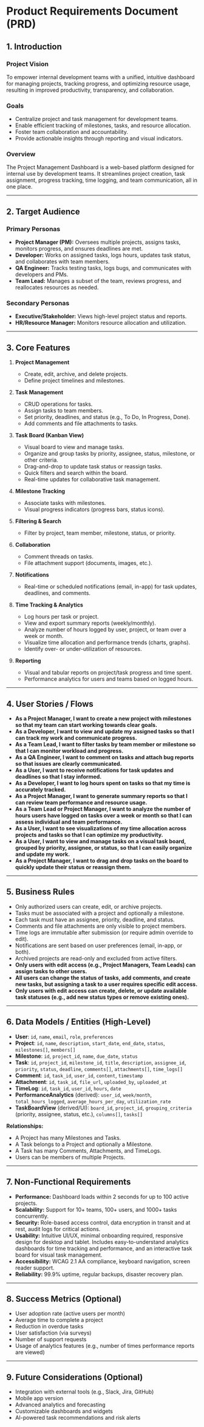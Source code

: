 # Product Requirements Document (PRD)

## 1. Introduction

### Project Vision
To empower internal development teams with a unified, intuitive dashboard for managing projects, tracking progress, and optimizing resource usage, resulting in improved productivity, transparency, and collaboration.

### Goals
- Centralize project and task management for development teams.
- Enable efficient tracking of milestones, tasks, and resource allocation.
- Foster team collaboration and accountability.
- Provide actionable insights through reporting and visual indicators.

### Overview
The Project Management Dashboard is a web-based platform designed for internal use by development teams. It streamlines project creation, task assignment, progress tracking, time logging, and team communication, all in one place.

---

## 2. Target Audience

### Primary Personas
- **Project Manager (PM):** Oversees multiple projects, assigns tasks, monitors progress, and ensures deadlines are met.
- **Developer:** Works on assigned tasks, logs hours, updates task status, and collaborates with team members.
- **QA Engineer:** Tracks testing tasks, logs bugs, and communicates with developers and PMs.
- **Team Lead:** Manages a subset of the team, reviews progress, and reallocates resources as needed.

### Secondary Personas
- **Executive/Stakeholder:** Views high-level project status and reports.
- **HR/Resource Manager:** Monitors resource allocation and utilization.

---

## 3. Core Features

1. **Project Management**
    - Create, edit, archive, and delete projects.
    - Define project timelines and milestones.

2. **Task Management**
    - CRUD operations for tasks.
    - Assign tasks to team members.
    - Set priority, deadlines, and status (e.g., To Do, In Progress, Done).
    - Add comments and file attachments to tasks.

3. **Task Board (Kanban View)**
    - Visual board to view and manage tasks.
    - Organize and group tasks by priority, assignee, status, milestone, or other criteria.
    - Drag-and-drop to update task status or reassign tasks.
    - Quick filters and search within the board.
    - Real-time updates for collaborative task management.

4. **Milestone Tracking**
    - Associate tasks with milestones.
    - Visual progress indicators (progress bars, status icons).

5. **Filtering & Search**
    - Filter by project, team member, milestone, status, or priority.

6. **Collaboration**
    - Comment threads on tasks.
    - File attachment support (documents, images, etc.).

7. **Notifications**
    - Real-time or scheduled notifications (email, in-app) for task updates, deadlines, and comments.

8. **Time Tracking & Analytics**
    - Log hours per task or project.
    - View and export summary reports (weekly/monthly).
    - Analyze number of hours logged by user, project, or team over a week or month.
    - Visualize time allocation and performance trends (charts, graphs).
    - Identify over- or under-utilization of resources.

9. **Reporting**
    - Visual and tabular reports on project/task progress and time spent.
    - Performance analytics for users and teams based on logged hours.

---

## 4. User Stories / Flows

- **As a Project Manager, I want to create a new project with milestones so that my team can start working towards clear goals.**
- **As a Developer, I want to view and update my assigned tasks so that I can track my work and communicate progress.**
- **As a Team Lead, I want to filter tasks by team member or milestone so that I can monitor workload and progress.**
- **As a QA Engineer, I want to comment on tasks and attach bug reports so that issues are clearly communicated.**
- **As a User, I want to receive notifications for task updates and deadlines so that I stay informed.**
- **As a Developer, I want to log hours spent on tasks so that my time is accurately tracked.**
- **As a Project Manager, I want to generate summary reports so that I can review team performance and resource usage.**
- **As a Team Lead or Project Manager, I want to analyze the number of hours users have logged on tasks over a week or month so that I can assess individual and team performance.**
- **As a User, I want to see visualizations of my time allocation across projects and tasks so that I can optimize my productivity.**
- **As a User, I want to view and manage tasks on a visual task board, grouped by priority, assignee, or status, so that I can easily organize and update my work.**
- **As a Project Manager, I want to drag and drop tasks on the board to quickly update their status or reassign them.**

---

## 5. Business Rules

- Only authorized users can create, edit, or archive projects.
- Tasks must be associated with a project and optionally a milestone.
- Each task must have an assignee, priority, deadline, and status.
- Comments and file attachments are only visible to project members.
- Time logs are immutable after submission (or require admin override to edit).
- Notifications are sent based on user preferences (email, in-app, or both).
- Archived projects are read-only and excluded from active filters.
- **Only users with edit access (e.g., Project Managers, Team Leads) can assign tasks to other users.**
- **All users can change the status of tasks, add comments, and create new tasks, but assigning a task to a user requires specific edit access.**
- **Only users with edit access can create, delete, or update available task statuses (e.g., add new status types or remove existing ones).**

---

## 6. Data Models / Entities (High-Level)

- **User**: `id`, `name`, `email`, `role`, `preferences`
- **Project**: `id`, `name`, `description`, `start_date`, `end_date`, `status`, `milestones[]`, `members[]`
- **Milestone**: `id`, `project_id`, `name`, `due_date`, `status`
- **Task**: `id`, `project_id`, `milestone_id`, `title`, `description`, `assignee_id`, `priority`, `status`, `deadline`, `comments[]`, `attachments[]`, `time_logs[]`
- **Comment**: `id`, `task_id`, `user_id`, `content`, `timestamp`
- **Attachment**: `id`, `task_id`, `file_url`, `uploaded_by`, `uploaded_at`
- **TimeLog**: `id`, `task_id`, `user_id`, `hours`, `date`
- **PerformanceAnalytics** (derived): `user_id`, `week/month`, `total_hours_logged`, `average_hours_per_day`, `utilization_rate`
- **TaskBoardView** (derived/UI): `board_id`, `project_id`, `grouping_criteria` (priority, assignee, status, etc.), `columns[]`, `tasks[]`

**Relationships:**
- A Project has many Milestones and Tasks.
- A Task belongs to a Project and optionally a Milestone.
- A Task has many Comments, Attachments, and TimeLogs.
- Users can be members of multiple Projects.

---

## 7. Non-Functional Requirements

- **Performance:** Dashboard loads within 2 seconds for up to 100 active projects.
- **Scalability:** Support for 10+ teams, 100+ users, and 1000+ tasks concurrently.
- **Security:** Role-based access control, data encryption in transit and at rest, audit logs for critical actions.
- **Usability:** Intuitive UI/UX, minimal onboarding required, responsive design for desktop and tablet. Includes easy-to-understand analytics dashboards for time tracking and performance, and an interactive task board for visual task management.
- **Accessibility:** WCAG 2.1 AA compliance, keyboard navigation, screen reader support.
- **Reliability:** 99.9% uptime, regular backups, disaster recovery plan.

---

## 8. Success Metrics (Optional)

- User adoption rate (active users per month)
- Average time to complete a project
- Reduction in overdue tasks
- User satisfaction (via surveys)
- Number of support requests
- Usage of analytics features (e.g., number of times performance reports are viewed)

---

## 9. Future Considerations (Optional)

- Integration with external tools (e.g., Slack, Jira, GitHub)
- Mobile app version
- Advanced analytics and forecasting
- Customizable dashboards and widgets
- AI-powered task recommendations and risk alerts
